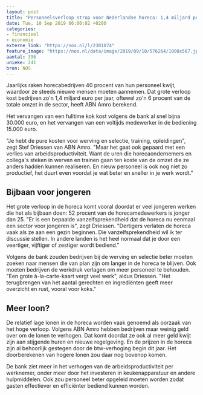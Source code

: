 ```yaml
---
layout: post
title: "Personeelsverloop strop voor Nederlandse horeca: 1,4 miljard per jaar"
date: Tue, 10 Sep 2019 06:00:02 +0200
categories: 
- financieel 
- economie 
externe_link: "https://nos.nl/l/2301074"
feature_image: "https://nos.nl/data/image/2019/09/10/576264/1008x567.jpg"
aantal: 396
unieke: 241
bron: NOS
---
```


<p>Jaarlijks raken horecabedrijven 40 procent van hun personeel kwijt, waardoor ze steeds nieuwe mensen moeten aannemen. Dat grote verloop kost bedrijven zo'n 1,4 miljard euro per jaar, oftewel zo'n 6 procent van de totale omzet in de sector, heeft ABN Amro berekend.</p>
<p>Het vervangen van een fulltime kok kost volgens de bank al snel bijna 30.000 euro, en het vervangen van een voltijds medewerker in de bediening 15.000 euro.</p>
<p>"Je hebt de pure kosten voor werving en selectie, training, opleidingen", zegt Stef Driessen van ABN Amro. "Maar het gaat ook gepaard met een verlies van arbeidsproductiviteit. Want de uren die horecaondernemers en collega's steken in werven en trainen gaan ten koste van de omzet die ze anders hadden kunnen realiseren. En nieuw personeel is ook nog niet zo productief, het duurt even voordat je wat beter en sneller in je werk wordt."</p>
<h2>Bijbaan voor jongeren</h2>
<p>Het grote verloop in de horeca komt vooral doordat er veel jongeren werken die het als bijbaan doen: 52 procent van de horecamedewerkers is jonger dan 25. "Er is een bepaalde vanzelfsprekendheid dat de horeca nu eenmaal een sector voor jongeren is", zegt Driessen. "Dertigers verlaten de horeca vaak als ze aan een gezin beginnen. Die vanzelfsprekendheid wil ik ter discussie stellen. In andere landen is het heel normaal dat je door een veertiger, vijftiger of zestiger wordt bediend."</p>
<p>Volgens de bank zouden bedrijven bij de werving en selectie beter moeten zoeken naar mensen die van plan zijn om langer in de horeca te blijven. Ook moeten bedrijven de werkdruk verlagen om meer personeel te behouden. "Een grote à-la-carte-kaart vergt veel werk", aldus Driessen. "Het terugbrengen van het aantal gerechten en ingrediënten geeft meer overzicht en rust, vooral voor koks."</p>
<h2>Meer loon?</h2>
<p>De relatief lage lonen in de horeca worden vaak genoemd als oorzaak van het hoge verloop. Volgens ABN Amro hebben bedrijven maar weinig geld over om de lonen te verhogen. Dat komt doordat ze ook al meer geld kwijt zijn aan stijgende huren en nieuwe regelgeving. En de prijzen in de horeca zijn al behoorlijk gestegen door de btw-verhoging begin dit jaar. Het doorberekenen van hogere lonen zou daar nog bovenop komen.</p>
<p>De bank ziet meer in het verhogen van de arbeidsproductiviteit per werknemer, onder meer door het investeren in keukenapparatuur en andere hulpmiddelen. Ook zou personeel beter opgeleid moeten worden zodat gasten effectiever en efficiënter bediend kunnen worden.</p>
